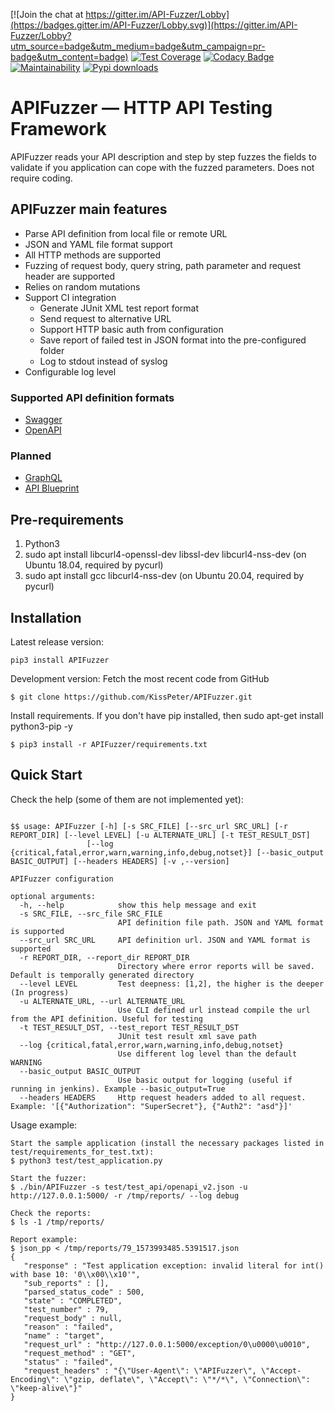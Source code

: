 [![Join the chat at https://gitter.im/API-Fuzzer/Lobby](https://badges.gitter.im/API-Fuzzer/Lobby.svg)](https://gitter.im/API-Fuzzer/Lobby?utm_source=badge&utm_medium=badge&utm_campaign=pr-badge&utm_content=badge)
[![Test Coverage](https://api.codeclimate.com/v1/badges/bfc9bda00deb5002b665/test_coverage)](https://codeclimate.com/github/KissPeter/APIFuzzer/test_coverage)
[![Codacy Badge](https://api.codacy.com/project/badge/Grade/eab6434d9bd742e3880d8f589a9cc0a6)](https://www.codacy.com/app/KissPeter/APIFuzzer?utm_source=github.com&utm_medium=referral&utm_content=KissPeter/APIFuzzer&utm_campaign=badger)
[![Maintainability](https://api.codeclimate.com/v1/badges/bfc9bda00deb5002b665/maintainability)](https://codeclimate.com/github/KissPeter/APIFuzzer/maintainability)
[![Pypi downloads](https://img.shields.io/pypi/dw/APIFuzzer)](https://pypistats.org/packages/apifuzzer)

# APIFuzzer — HTTP API Testing Framework


APIFuzzer reads your API description and step by step fuzzes the fields to validate 
if you application can cope with the fuzzed parameters. Does not require coding.

## APIFuzzer main features

* Parse API definition from local file or remote URL
* JSON and YAML file format support
* All HTTP methods are supported
* Fuzzing of request body, query string, path parameter and request header are supported
* Relies on random mutations
* Support CI integration 
    * Generate JUnit XML test report format
    * Send request to alternative URL
    * Support HTTP basic auth from configuration
    * Save report of failed test in JSON format into the pre-configured folder
    * Log to stdout instead of syslog
* Configurable log level

### Supported API definition formats
- [Swagger][]
- [OpenAPI][]

### Planned
- [GraphQL][]
- [API Blueprint][]

## Pre-requirements
1. Python3
2. sudo apt install libcurl4-openssl-dev libssl-dev libcurl4-nss-dev (on Ubuntu 18.04, required by pycurl)
3. sudo apt install gcc libcurl4-nss-dev (on Ubuntu 20.04, required by pycurl)

## Installation

Latest release version:

```
pip3 install APIFuzzer
```
Development version: 
Fetch the most recent code from GitHub
```
$ git clone https://github.com/KissPeter/APIFuzzer.git
```
Install requirements. If you don't have pip installed, then sudo apt-get install python3-pip -y 
```
$ pip3 install -r APIFuzzer/requirements.txt
```

## Quick Start
Check the help (some of them are not implemented yet):
```

$$ usage: APIFuzzer [-h] [-s SRC_FILE] [--src_url SRC_URL] [-r REPORT_DIR] [--level LEVEL] [-u ALTERNATE_URL] [-t TEST_RESULT_DST]
                 [--log {critical,fatal,error,warn,warning,info,debug,notset}] [--basic_output BASIC_OUTPUT] [--headers HEADERS] [-v ,--version]

APIFuzzer configuration

optional arguments:
  -h, --help            show this help message and exit
  -s SRC_FILE, --src_file SRC_FILE
                        API definition file path. JSON and YAML format is supported
  --src_url SRC_URL     API definition url. JSON and YAML format is supported
  -r REPORT_DIR, --report_dir REPORT_DIR
                        Directory where error reports will be saved. Default is temporally generated directory
  --level LEVEL         Test deepness: [1,2], the higher is the deeper (In progress)
  -u ALTERNATE_URL, --url ALTERNATE_URL
                        Use CLI defined url instead compile the url from the API definition. Useful for testing
  -t TEST_RESULT_DST, --test_report TEST_RESULT_DST
                        JUnit test result xml save path
  --log {critical,fatal,error,warn,warning,info,debug,notset}
                        Use different log level than the default WARNING
  --basic_output BASIC_OUTPUT
                        Use basic output for logging (useful if running in jenkins). Example --basic_output=True
  --headers HEADERS     Http request headers added to all request. Example: '[{"Authorization": "SuperSecret"}, {"Auth2": "asd"}]'

```

Usage example:

```
Start the sample application (install the necessary packages listed in test/requirements_for_test.txt):
$ python3 test/test_application.py

Start the fuzzer:
$ ./bin/APIFuzzer -s test/test_api/openapi_v2.json -u http://127.0.0.1:5000/ -r /tmp/reports/ --log debug 

Check the reports:
$ ls -1 /tmp/reports/

Report example:
$ json_pp < /tmp/reports/79_1573993485.5391517.json
{
   "response" : "Test application exception: invalid literal for int() with base 10: '0\\x00\\x10'",
   "sub_reports" : [],
   "parsed_status_code" : 500,
   "state" : "COMPLETED",
   "test_number" : 79,
   "request_body" : null,
   "reason" : "failed",
   "name" : "target",
   "request_url" : "http://127.0.0.1:5000/exception/0\u0000\u0010",
   "request_method" : "GET",
   "status" : "failed",
   "request_headers" : "{\"User-Agent\": \"APIFuzzer\", \"Accept-Encoding\": \"gzip, deflate\", \"Accept\": \"*/*\", \"Connection\": \"keep-alive\"}"
}
```

[API Blueprint]: https://apiblueprint.org/
[Swagger]: http://swagger.io/
[OpenAPI]: https://swagger.io/docs/specification/about/
[GraphQL]: https://graphql.org/
